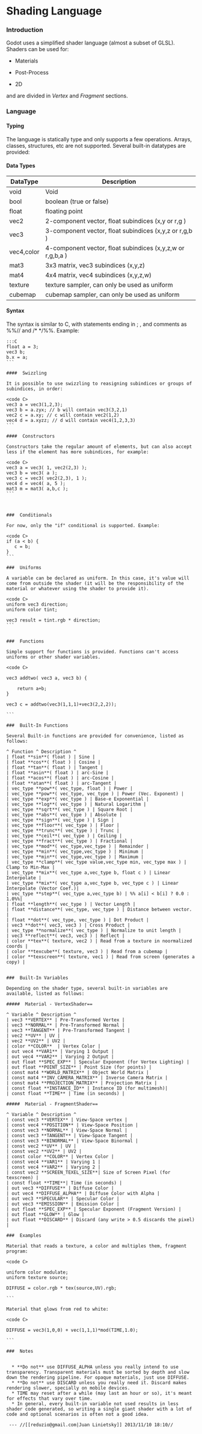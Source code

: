 # Shading Language

### Introduction

Godot uses a simplified shader language (almost a subset of GLSL). Shaders can be used for:


*  Materials

*  Post-Process

*  2D

and are divided in *Vertex* and *Fragment* sections.

### Language

#### Typing

The language is statically type and only supports a few operations. Arrays, classes, structures, etc are not supported. Several built-in datatypes are provided:

#### Data Types

 | DataType   | Description                                                | 
 | --------   | -----------                                                | 
 | void       | Void                                                       | 
 | bool       | boolean (true or false)                                    | 
 | float      | floating point                                             | 
 | vec2       | 2-component vector, float subindices (x,y or r,g )         | 
 | vec3       | 3-component vector, float subindices (x,y,z or r,g,b )     | 
 | vec4,color | 4-component vector, float subindices (x,y,z,w or r,g,b,a ) | 
 | mat3       | 3x3 matrix, vec3 subindices (x,y,z)                        | 
 | mat4       | 4x4 matrix, vec4 subindices (x,y,z,w)                      | 
 | texture    | texture sampler, can only be used as uniform               | 
 | cubemap    | cubemap sampler, can only be used as uniform               | 

#### Syntax

The syntax is similar to C, with statements ending in ; , and comments as %%// and /* */%%.
Example:

	:::C
	float a = 3;
	vec3 b;
	b.x = a;
	```
	
	####  Swizzling
	
	It is possible to use swizzling to reasigning subindices or groups of subindices, in order:
	
	<code C>
	vec3 a = vec3(1,2,3);
	vec3 b = a.zyx; // b will contain vec3(3,2,1)
	vec2 c = a.xy; // c will contain vec2(1,2)
	vec4 d = a.xyzz; // d will contain vec4(1,2,3,3)
	```
	
	####  Constructors
	
	Constructors take the regular amount of elements, but can also accept less if the element has more subindices, for example:
	
	<code C>
	vec3 a = vec3( 1, vec2(2,3) );
	vec3 b = vec3( a );
	vec3 c = vec3( vec2(2,3), 1 );
	vec4 d = vec4( a, 5 );
	mat3 m = mat3( a,b,c );
	```
	
	
	
	###  Conditionals
	
	For now, only the "if" conditional is supported. Example:
	
	<code C>
	if (a < b) {
	   c = b;
	}
	```
	
	###  Uniforms
	
	A variable can be declared as uniform. In this case, it's value will come from outside the shader (it will be the responsibility of the material or whatever using the shader to provide it).
	
	<code C>
	uniform vec3 direction;
	uniform color tint;
	
	vec3 result = tint.rgb * direction;
	```
	
	
	###  Functions
	
	Simple support for functions is provided. Functions can't access uniforms or other shader variables.
	
	<code C>
	
	vec3 addtwo( vec3 a, vec3 b) {
	
	    return a+b;
	}
	
	vec3 c = addtwo(vec3(1,1,1)+vec3(2,2,2));
	
	```
	
	###  Built-In Functions
	
	Several Built-in functions are provided for convenience, listed as follows:
	
	^ Function ^ Description ^
	| float **sin**( float ) | Sine |
	| float **cos**( float ) | Cosine |
	| float **tan**( float ) | Tangent |
	| float **asin**( float ) | arc-Sine |
	| float **acos**( float ) | arc-Cosine |
	| float **atan**( float ) | arc-Tangent |
	| vec_type **pow**( vec_type, float ) | Power |
	| vec_type **pow**( vec_type, vec_type ) | Power (Vec. Exponent) |
	| vec_type **exp**( vec_type ) | Base-e Exponential |
	| vec_type **log**( vec_type ) | Natural Logarithm |
	| vec_type **sqrt**( vec_type ) | Square Root |
	| vec_type **abs**( vec_type ) | Absolute |
	| vec_type **sign**( vec_type ) | Sign |
	| vec_type **floor**( vec_type ) | Floor |
	| vec_type **trunc**( vec_type ) | Trunc |
	| vec_type **ceil**( vec_type ) | Ceiling |
	| vec_type **fract**( vec_type ) | Fractional |
	| vec_type **mod**( vec_type,vec_type ) | Remainder |
	| vec_type **min**( vec_type,vec_type ) | Minimum |
	| vec_type **min**( vec_type,vec_type ) | Maximum |
	| vec_type **clamp**( vec_type value,vec_type min, vec_type max ) | Clamp to Min-Max |
	| vec_type **mix**( vec_type a,vec_type b, float c ) | Linear Interpolate |
	| vec_type **mix**( vec_type a,vec_type b, vec_type c ) | Linear Interpolate (Vector Coef.)|
	| vec_type **step**( vec_type a,vec_type b) | %% a[i] < b[i] ? 0.0 : 1.0%%| 
	| float **length**( vec_type ) | Vector Length |
	| float **distance**( vec_type, vec_type ) | Distance between vector. |
	| float **dot**( vec_type, vec_type ) | Dot Product |
	| vec3 **dot**( vec3, vec3 ) | Cross Product |
	| vec_type **normalize**( vec_type ) | Normalize to unit length |
	| vec3 **reflect**( vec3, vec3 ) | Reflect |
	| color **tex**( texture, vec2 ) | Read from a texture in noormalized coords |
	| color **texcube**( texture, vec3 ) | Read from a cubemap |
	| color **texscreen**( texture, vec1 ) | Read from screen (generates a copy) |
	
	
	###  Built-In Variables
	
	Depending on the shader type, several built-in variables are available, listed as follows:
	
	#####  Material - VertexShader==
	
	^ Variable ^ Description ^
	| vec3 **VERTEX** | Pre-Transformed Vertex | 
	| vec3 **NORMAL** | Pre-Transformed Normal | 
	| vec3 **TANGENT** | Pre-Transformed Tangent | 
	| vec2 **UV** | UV | 
	| vec2 **UV2** | UV2 | 
	| color **COLOR**  | Vertex Color | 
	| out vec4 **VAR1** | Varying 1 Output | 
	| out vec4 **VAR2** | Varying 2 Output | 
	| out float **SPEC_EXP** | Specular Exponent (for Vertex Lighting) | 
	| out float **POINT_SIZE** | Point Size (for points) | 
	| const mat4 **WORLD_MATRIX** | Object World Matrix | 
	| const mat4 **INV_CAMERA_MATRIX** | Inverse Camera Matrix | 
	| const mat4 **PROJECTION_MATRIX** | Projection Matrix | 
	| const float **INSTANCE_ID** | Instance ID (for multimesh)| 
	| const float **TIME** | Time (in seconds) | 
	
	#####  Material - FragmentShader==
	
	^ Variable ^ Description ^
	| const vec3 **VERTEX** | View-Space vertex |
	| const vec4 **POSITION** | View-Space Position |
	| const vec3 **NORMAL** | View-Space Normal |
	| const vec3 **TANGENT** | View-Space Tangent |
	| const vec3 **BINORMAL** | View-Space Binormal |
	| const vec2 **UV** | UV |
	| const vec2 **UV2** | UV2 |
	| const color **COLOR** | Vertex Color |
	| const vec4 **VAR1** | Varying 1 |
	| const vec4 **VAR2** | Varying 2 |
	| const vec2 **SCREEN_TEXEL_SIZE**| Size of Screen Pixel (for texscreen) |
	| const float **TIME**| Time (in seconds) |
	| out vec3 **DIFFUSE** | Diffuse Color |
	| out vec4 **DIFFUSE_ALPHA** | Diffuse Color with Alpha |
	| out vec3 **SPECULAR** | Specular Color |
	| out vec3 **EMISSION** | Emission Color |
	| out float **SPEC_EXP** | Specular Exponent (Fragment Version) |
	| out float **GLOW** | Glow |
	| out float **DISCARD** | Discard (any write > 0.5 discards the pixel) |
	
	###  Examples
	
	Material that reads a texture, a color and multiples them, fragment program:
	
	<code C>
	
	uniform color modulate;
	uniform texture source;
	
	DIFFUSE = color.rgb * tex(source,UV).rgb;
	
	```
	
	Material that glows from red to white:
	
	<code C>
	
	DIFFUSE = vec3(1,0,0) + vec(1,1,1)*mod(TIME,1.0);
	
	```
	
	###  Notes
	

	  * **Do not** use DIFFUSE_ALPHA unless you really intend to use transparency. Transparent materials must be sorted by depth and slow down the rendering pipeline. For opaque materials, just use DIFFUSE.
	  * **Do not** use DISCARD unless you really need it. Discard makes rendering slower, specially on mobile devices.
	  * TIME may reset after a while (may last an hour or so), it's meant for effects that vary over time.
	  * In general, every built-in variable not used results in less shader code generated, so writing a single giant shader with a lot of code and optional scenarios is often not a good idea.
	
	 --- //[[reduzio@gmail.com|Juan Linietsky]] 2013/11/10 18:10//
	
	